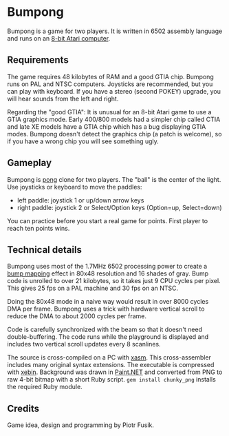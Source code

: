 Bumpong
=======

Bumpong is a game for two players.
It is written in 6502 assembly language and runs on
an [8-bit Atari computer](http://en.wikipedia.org/wiki/Atari_8-bit_family).

Requirements
------------

The game requires 48 kilobytes of RAM and a good GTIA chip.
Bumpong runs on PAL and NTSC computers.
Joysticks are recommended, but you can play with keyboard.
If you have a stereo (second POKEY) upgrade,
you will hear sounds from the left and right.

Regarding the "good GTIA":
It is unusual for an 8-bit Atari game to use a GTIA graphics mode.
Early 400/800 models had a simpler chip called CTIA
and late XE models have a GTIA chip which has a bug
displaying GTIA modes.
Bumpong doesn't detect the graphics chip (a patch is welcome),
so if you have a wrong chip you will see something ugly.

Gameplay
--------

Bumpong is [pong](http://en.wikipedia.org/wiki/Pong) clone for two players.
The "ball" is the center of the light.
Use joysticks or keyboard to move the paddles:
* left paddle: joystick 1 or up/down arrow keys
* right paddle: joystick 2 or Select/Option keys (Option=up, Select=down)

You can practice before you start a real game for points.
First player to reach ten points wins.

Technical details
-----------------

Bumpong uses most of the 1.7MHz 6502 processing power to create a
[bump mapping](http://en.wikipedia.org/wiki/Bump_mapping) effect
in 80x48 resolution and 16 shades of gray.
Bump code is unrolled to over 21 kilobytes,
so it takes just 9 CPU cycles per pixel.
This gives 25 fps on a PAL machine and 30 fps on an NTSC.

Doing the 80x48 mode in a naive way would result in over 8000 cycles
DMA per frame. Bumpong uses a trick with hardware vertical scroll
to reduce the DMA to about 2000 cycles per frame.

Code is carefully synchronized with the beam so that it doesn't need
double-buffering. The code runs while the playground is displayed
and includes two vertical scroll updates every 8 scanlines.

The source is cross-compiled on a PC with [xasm](http://xasm.atari.org).
This cross-assembler includes many original syntax extensions.
The executable is compressed with [xebin](https://github.com/epi/xebin).
Background was drawn in [Paint.NET](http://www.getpaint.net/)
and converted from PNG to raw 4-bit bitmap with a short Ruby script.
`gem install chunky_png` installs the required Ruby module.

Credits
-------

Game idea, design and programming by Piotr Fusik.
